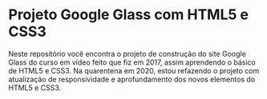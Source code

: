 # Projeto Google Glass com HTML5 e CSS3

Neste repositório você encontra o projeto de construção do site Google Glass do curso em vídeo feito que fiz em 2017, assim aprendendo o básico de HTML5 e CSS3.
Na quarentena em 2020, estou refazendo o projeto com atualização de responsividade e aprofundamento dos novos elementos do HTML5 e CSS3.
